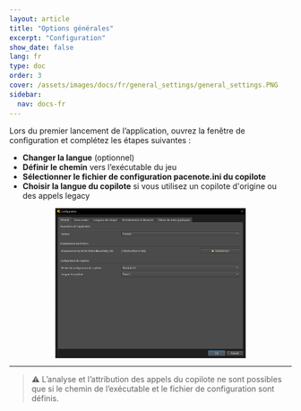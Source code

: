```yaml
---
layout: article
title: "Options générales"
excerpt: "Configuration"
show_date: false
lang: fr
type: doc
order: 3
cover: /assets/images/docs/fr/general_settings/general_settings.PNG
sidebar:
  nav: docs-fr
---
```


Lors du premier lancement de l’application, ouvrez la fenêtre de configuration et complétez les étapes suivantes :

- **Changer la langue** (optionnel)  
- **Définir le chemin** vers l’exécutable du jeu  
- **Sélectionner le fichier de configuration pacenote.ini du copilote**  
- **Choisir la langue du copilote** si vous utilisez un copilote d'origine ou des appels legacy

<div class="cell cell--12 cell--md-6">
  <figure>
    <a data-gallery href="/assets/images/docs/fr/general_settings/general_settings.PNG">
      <img src="/assets/images/docs/fr/general_settings/general_settings.PNG" style="display: block; margin: 0 auto; max-width: 80%;" alt="Options générales" />
    </a>
  </figure>
</div>

---

> ⚠️ L’analyse et l’attribution des appels du copilote ne sont possibles que si le chemin de l’exécutable et le fichier de configuration sont définis.
